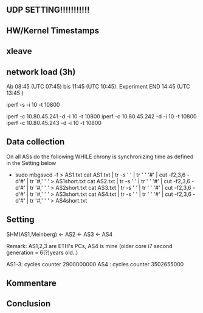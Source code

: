 ## UDP SETTING!!!!!!!!!!!

## HW/Kernel Timestamps

## xleave


## network load (3h)
Ab 08:45 (UTC 07:45) bis 11:45 (UTC 10:45). Experiment END 14:45 (UTC 13:45 )

iperf -s -i 10 -t 10800

iperf -c 10.80.45.241 -d -i 10 -t 10800
iperf -c 10.80.45.242 -d -i 10 -t 10800
iperf -c 10.80.45.243 -d -i 10 -t 10800




## Data collection
On all ASs do the following WHILE chrony is synchronizing time as defined in the Setting below
* sudo mbgsvcd -f > AS1.txt
cat AS1.txt | tr -s ' ' | tr ' ' '#' | cut -f2,3,6 -d'#' | tr '#,' ' ' > AS1short.txt
cat AS2.txt | tr -s ' ' | tr ' ' '#' | cut -f2,3,6 -d'#' | tr '#,' ' ' > AS2short.txt
cat AS3.txt | tr -s ' ' | tr ' ' '#' | cut -f2,3,6 -d'#' | tr '#,' ' ' > AS3short.txt
cat AS4.txt | tr -s ' ' | tr ' ' '#' | cut -f2,3,6 -d'#' | tr '#,' ' ' > AS4short.txt

## Setting
SHM(AS1,Meinberg) <- AS2 <- AS3 <- AS4

Remark:
AS1,2,3 are ETH's PCs, AS4 is mine (older core i7 second generation = 6(?)years old..)

AS1-3: cycles counter 2900000000
AS4 :  cycles counter 3502655000


## Kommentare




## Conclusion

